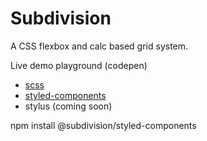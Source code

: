 # Subdivision

A CSS flexbox and calc based grid system.

Live demo playground (codepen)

- [scss](https://codepen.io/anon/pen/wYKRYV)
- [styled-components](https://codepen.io/anon/pen/bmEGMM)
- stylus (coming soon)


npm install @subdivision/styled-components

